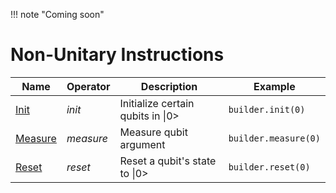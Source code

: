 !!! note "Coming soon"

# Non-Unitary Instructions

| Name       | Operator       | Description                                      | Example                                                                 |
|------------|----------------|--------------------------------------------------|-------------------------------------------------------------------------|
| [Init](https://qutech-delft.github.io/cQASM-spec/latest/language_specification/statements/instructions/non_unitary_instructions/init_instruction.html)          |     _init_        |               Initialize certain qubits in $\|0>$                      | `builder.init(0)`                                                         |
| [Measure](https://qutech-delft.github.io/cQASM-spec/latest/language_specification/statements/instructions/non_unitary_instructions/measure_instruction.html)          |     _measure_        |               Measure qubit argument                      | `builder.measure(0)`                                                   |
| [Reset](https://qutech-delft.github.io/cQASM-spec/latest/language_specification/statements/instructions/non_unitary_instructions/reset_instruction.html)          |     _reset_        |                  Reset a qubit's state to $\|0>$                         | `builder.reset(0)`                                                  |
